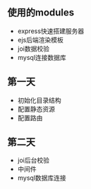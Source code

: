 ## 使用的modules
- express快速搭建服务器
- ejs后端渲染模板
- joi数据校验
- mysql连接数据库

## 第一天

- 初始化目录结构
- 配置静态资源
- 配置路由

## 第二天

- joi后台校验
- 中间件
- mysql数据库连接
